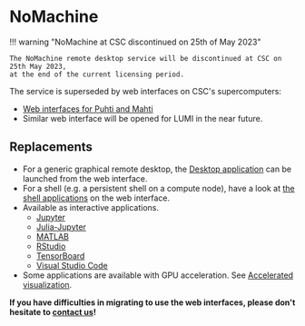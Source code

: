 # NoMachine

!!! warning "NoMachine at CSC discontinued on 25th of May 2023"

    The NoMachine remote desktop service will be discontinued at CSC on 25th May 2023,
    at the end of the current licensing period.


The service is superseded by web interfaces on CSC's supercomputers:

* [Web interfaces for Puhti and Mahti](../computing/webinterface/index.md)
* Similar web interface will be opened for LUMI in the near future.

## Replacements

* For a generic graphical remote desktop, the
[Desktop application](../computing/webinterface/desktop.md) can be launched from the web
interface.
* For a shell (e.g. a persistent shell on a compute node), have a look at [the shell applications](../computing/webinterface/index.md#shell) on the web interface.
* Available as interactive applications.
    * [Jupyter](../computing/webinterface/jupyter.md)
    * [Julia-Jupyter](../computing/webinterface/julia-on-jupyter.md)
    * [MATLAB](../computing/webinterface/matlab.md)
    * [RStudio](../computing/webinterface/rstudio.md)
    * [TensorBoard](../computing/webinterface/tensorboard.md)
    * [Visual Studio Code](../computing/webinterface/vscode.md)
* Some applications are available with GPU acceleration. See
[Accelerated visualization](../computing/webinterface/accelerated-visualization.md).

**If you have difficulties in migrating to use the web interfaces, please don't hesitate to
[contact us](../support/contact.md)!**
